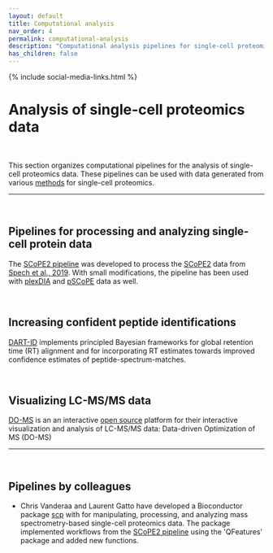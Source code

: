 ```yaml
---
layout: default
title: Computational analysis
nav_order: 4
permalink: computational-analysis
description: "Computational analysis pipelines for single-cell proteomics by mass-spectrometry"
has_children: false
---
```

{% include social-media-links.html %}

# Analysis of single-cell proteomics data

&nbsp;

This section organizes computational pipelines for the analysis of single-cell proteomics data. These pipelines can be used with data generated from various [methods](methods) for single-cell proteomics.

------------

&nbsp;


## Pipelines for processing and analyzing single-cell protein data
The [SCoPE2 pipeline](https://github.com/SlavovLab/SCoPE2/tree/master/code) was developed to process the [SCoPE2](scope2) data from [Spech et al., 2019](Specht_et_al_2019). With small modifications, the pipeline has been used with [plexDIA](plexDIA) and [pSCoPE](pSCoPE) data as well.

&nbsp;

## Increasing confident peptide identifications
[DART-ID](https://dart-id.slavovlab.net/) implements principled Bayesian frameworks for global retention time (RT) alignment and for incorporating RT estimates towards improved confidence estimates of peptide-spectrum-matches.

&nbsp;  

## Visualizing LC-MS/MS data
[DO-MS](https://do-ms.slavovlab.net) is an an interactive [open source](https://github.com/SlavovLab/DO-MS) platform for their interactive visualization and analysis of LC-MS/MS data: Data-driven Optimization of MS (DO-MS)

---




&nbsp;



## Pipelines by colleagues
 * Chris Vanderaa and Laurent Gatto have developed a Bioconductor package [scp](http://bioconductor.org/packages/release/bioc/html/scp.html) with for manipulating, processing, and analyzing mass spectrometry-based single-cell proteomics data. The package implemented workflows from the [SCoPE2 pipeline](https://doi.org/10.5281/zenodo.4339954) using the 'QFeatures' package and added new functions.
